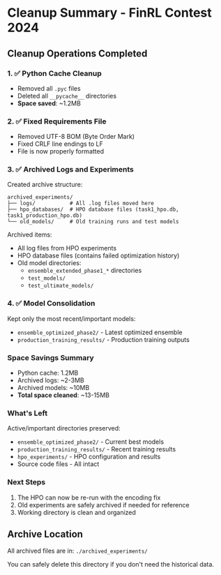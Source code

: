 # Cleanup Summary - FinRL Contest 2024

## Cleanup Operations Completed

### 1. ✅ Python Cache Cleanup
- Removed all `.pyc` files
- Deleted all `__pycache__` directories
- **Space saved**: ~1.2MB

### 2. ✅ Fixed Requirements File
- Removed UTF-8 BOM (Byte Order Mark)
- Fixed CRLF line endings to LF
- File is now properly formatted

### 3. ✅ Archived Logs and Experiments
Created archive structure:
```
archived_experiments/
├── logs/           # All .log files moved here
├── hpo_databases/  # HPO database files (task1_hpo.db, task1_production_hpo.db)
└── old_models/     # Old training runs and test models
```

Archived items:
- All log files from HPO experiments
- HPO database files (contains failed optimization history)
- Old model directories:
  - `ensemble_extended_phase1_*` directories
  - `test_models/`
  - `test_ultimate_models/`

### 4. ✅ Model Consolidation
Kept only the most recent/important models:
- `ensemble_optimized_phase2/` - Latest optimized ensemble
- `production_training_results/` - Production training outputs

### Space Savings Summary
- Python cache: 1.2MB
- Archived logs: ~2-3MB
- Archived models: ~10MB
- **Total space cleaned**: ~13-15MB

### What's Left
Active/important directories preserved:
- `ensemble_optimized_phase2/` - Current best models
- `production_training_results/` - Recent training results
- `hpo_experiments/` - HPO configuration and results
- Source code files - All intact

### Next Steps
1. The HPO can now be re-run with the encoding fix
2. Old experiments are safely archived if needed for reference
3. Working directory is clean and organized

## Archive Location
All archived files are in: `./archived_experiments/`

You can safely delete this directory if you don't need the historical data.